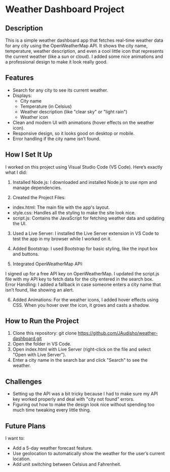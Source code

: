 # Weather Dashboard Project
## Description
This is a simple weather dashboard app that fetches real-time weather data for any city using the OpenWeatherMap API. It shows the city name, temperature, weather description, and even a cool little icon that represents the current weather (like a sun or cloud). I added some nice animations and a professional design to make it look really good.

## Features
- Search for any city to see its current weather.
- Displays:
  - City name
  - Temperature (in Celsius)
  - Weather description (like "clear sky" or "light rain")
  - Weather icon
- Clean and modern UI with animations (hover effects on the weather icon).
- Responsive design, so it looks good on desktop or mobile.
- Error handling if the city name isn’t found.

## How I Set It Up
I worked on this project using Visual Studio Code (VS Code). Here’s exactly what I did:

1. Installed Node.js: I downloaded and installed Node.js to use npm and manage dependencies.

2. Created the Project Files:

- index.html: The main file with the app's layout.
- style.css: Handles all the styling to make the site look nice.
- script.js: Contains the JavaScript for fetching weather data and updating the UI.
  
3. Used a Live Server: I installed the Live Server extension in VS Code to test the app in my browser while I worked on it.

4. Added Bootstrap: I used Bootstrap for basic styling, like the input box and buttons.

5. Integrated OpenWeatherMap API:

I signed up for a free API key on OpenWeatherMap.
I updated the script.js file with my API key to fetch data for the city entered in the search box.
Error Handling: I added a fallback in case someone enters a city name that isn’t found, like showing an alert.

6. Added Animations: For the weather icons, I added hover effects using CSS. When you hover over the icon, it grows and casts a shadow.

## How to Run the Project
1. Clone this repository: git clone https://github.com/JAudisho/weather-dashboard.git
2. Open the folder in VS Code.
3. Open index.html with Live Server (right-click on the file and select "Open with Live Server").
4. Enter a city name in the search bar and click "Search" to see the weather.
   
## Challenges
- Setting up the API was a bit tricky because I had to make sure my API key worked properly and deal with "city not found" errors.
- Figuring out how to make the design look nice without spending too much time tweaking every little thing.

## Future Plans
I want to:
- Add a 5-day weather forecast feature.
- Use geolocation to automatically show the weather for the user’s current location.
- Add unit switching between Celsius and Fahrenheit.
